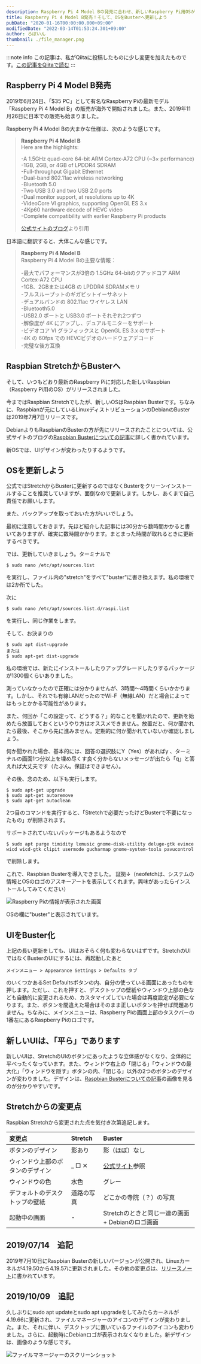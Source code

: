 ```yaml
---
description: Raspberry Pi 4 Model Bの発売に合わせ、新しいRaspberry Pi用OSがリリースされました。最新のOSに更新しましょう。
title: Raspberry Pi 4 Model B発売！そして、OSをBusterへ更新しよう
pubDate: "2020-01-16T00:00:00.000+09:00"
modifiedDate: "2022-03-14T01:53:24.301+09:00"
author: ろぼいん
thumbnail: ./file_manager.png
---
```


:::note info
この記事は、私がQiitaに投稿したものに少し変更を加えたものです。[この記事をQiitaで読む](https://qiita.com/Robot-Inventor/items/b565e323b94fc2985ec0)
:::

## Raspberry Pi 4 Model B発売

2019年6月24日、「$35 PC」として有名なRaspberry Piの最新モデル「Raspberry Pi 4 Model B」の販売が海外で開始されました。また、2019年11月26日に日本での販売も始まりました。

Raspberry Pi 4 Model Bの大まかな仕様は、次のような感じです。

<!-- 引用ブロックはMarkdownに変換したときに改行が入らなかったためHTMLを使用 -->

<blockquote>
    <p>
        <b>Raspberry Pi 4 Model B</b><br>
        Here are the highlights:
    </p>
    <p>
        -A 1.5GHz quad-core 64-bit ARM Cortex-A72 CPU (~3× performance)<br>
        -1GB, 2GB, or 4GB of LPDDR4 SDRAM<br>
        -Full-throughput Gigabit Ethernet<br>
        -Dual-band 802.11ac wireless networking<br>
        -Bluetooth 5.0<br>
        -Two USB 3.0 and two USB 2.0 ports<br>
        -Dual monitor support, at resolutions up to 4K<br>
        -VideoCore VI graphics, supporting OpenGL ES 3.x<br>
        -4Kp60 hardware decode of HEVC video<br>
        -Complete compatibility with earlier Raspberry Pi products
    </p>
    <p>
        <a href="https://www.raspberrypi.org/blog/raspberry-pi-4-on-sale-now-from-35/">公式サイトのブログ</a>より引用
    </p>
</blockquote>

日本語に翻訳すると、大体こんな感じです。

<blockquote>
    <p>
        <b>Raspberry Pi 4 Model B</b><br>
        Raspberry Pi 4 Model Bの主要な情報：
    </p>
    <p>
        -最大でパフォーマンスが3倍の 1.5GHz 64-bitのクアッドコア ARM Cortex-A72 CPU<br>
        -1GB、2GBまたは4GB の LPDDR4 SDRAMメモリ<br>
        -フルスループットのギガビットイーサネット<br>
        -デュアルバンドの 802.11ac ワイヤレス LAN<br>
        -Bluetooth5.0<br>
        -USB2.0 ポートと USB3.0 ポートそれぞれ2つずつ<br>
        -解像度が 4K にアップし、デュアルモニターをサポート<br>
        -ビデオコア VI グラフィックスと OpenGL ES 3.x のサポート<br>
        -4K の 60fps での HEVCビデオのハードウェアデコード<br>
        -完璧な後方互換
    </p>
</blockquote>

## Raspbian StretchからBusterへ

そして、いつもどおり最新のRaspberry Piに対応した新しいRaspbian（Raspberry Pi用のOS）がリリースされました。

今まではRaspbian Stretchでしたが、新しいOSはRaspbian Busterです。ちなみに、Raspbianが元にしているLinuxディストリビューションのDebianのBusterは2019年7月7日リリースです。

DebianよりもRaspbianのBusterの方が先にリリースされたことについては、公式サイトのブログの[Raspbian Busterについての記事](https://www.raspberrypi.org/blog/buster-the-new-version-of-raspbian/)に詳しく書かれています。

新OSでは、UIデザインが変わったりするようです。

## OSを更新しよう

公式ではStretchからBusterに更新するのではなくBusterをクリーンインストールすることを推奨していますが、面倒なので更新します。しかし、あくまで自己責任でお願いします。

また、バックアップを取っておいた方がいいでしょう。

最初に注意しておきます。先ほど紹介した記事には30分から数時間かかると書いてありますが、確実に数時間かかります。まとまった時間が取れるときに更新するべきです。

では、更新していきましょう。ターミナルで

```
$ sudo nano /etc/apt/sources.list
```

を実行し、ファイル内の"stretch"をすべて"buster"に書き換えます。私の環境では2か所でした。

次に

```
$ sudo nano /etc/apt/sources.list.d/raspi.list
```

を実行し、同じ作業をします。

そして、お決まりの

```
$ sudo apt dist-upgrade
または
$ sudo apt-get dist-upgrade
```

私の環境では、新たにインストールしたりアップグレードしたりするパッケージが1300個くらいありました。

測っていなかったので正確には分かりませんが、3時間〜4時間くらいかかります。しかし、それでも有線LANだったのでWi-F（無線LAN）だと場合によってはもっとかかる可能性があります。

また、何回か「この設定って、どうする？」的なことを聞かれたので、更新を始めたら放置しておくというやり方はオススメできません。放置だと、何か聞かれたら最後、そこから先に進みません。定期的に何か聞かれていないか確認しましょう。

何か聞かれた場合、基本的には、回答の選択肢にY（Yes）があればy 、ターミナルの画面1つ分以上を埋め尽くす良く分からないメッセージが出たら「q」と答えれば大丈夫です（たぶん。保証はできません）。

その後、念のため、以下も実行します。

```
$ sudo apt-get upgrade
$ sudo apt-get autoremove
$ sudo apt-get autoclean
```

2つ目のコマンドを実行すると、「Stretchで必要だったけどBusterで不要になったもの」が削除されます。

サポートされていないパッケージもあるようなので

```
$ sudo apt purge timidity lxmusic gnome-disk-utility deluge-gtk evince wicd wicd-gtk clipit usermode gucharmap gnome-system-tools pavucontrol
```

で削除します。

これで、Raspbian Busterを導入できました。
証拠↓（neofetchは、システムの情報とOSのロゴのアスキーアートを表示してくれます。興味があったらインストールしてみてください）

![Raspberry Piの情報が表示された画面](./terminal.png)

OSの欄に"buster"と表示されています。

## UIをBuster化

上記の長い更新をしても、UIはおそらく何も変わらないはずです。StretchのUIではなくBusterのUIにするには、再起動したあと

```
メインメニュー > Appearance Settings > Defaults タブ
```

のいくつかあるSet Defaultsボタンの内、自分の使っている画面にあったものを押します。ただし、これを押すと、デスクトップの壁紙やウィンドウ上部の色なども自動的に変更されるため、カスタマイズしていた場合は再度設定が必要になります。また、ボタンを間違えた場合はそのまま正しいボタンを押せば問題ありません。ちなみに、メインメニューは、Raspberry Piの画面上部のタスクバーの1番左にあるRaspberry Piのロゴです。

## 新しいUIは、「平ら」であります

新しいUIは、StretchのUIのボタンにあったような立体感がなくなり、全体的に平べったくなっています。また、ウィンドウ右上の「閉じる」「ウィンドウの最大化」「ウィンドウを隠す」ボタンの内、「閉じる」以外の2つのボタンのデザインが変わりました。デザインは、[Raspbian Busterについての記事](https://www.raspberrypi.org/blog/buster-the-new-version-of-raspbian/)の画像を見るのが分かりやすいです。

## Stretchからの変更点

Raspbian Stretchから変更された点を気付き次第追記します。

| 変更点                           | Stretch    | Buster                                                                                 |
| :------------------------------- | :--------- | :------------------------------------------------------------------------------------- |
| ボタンのデザイン                 | 影あり     | 影（ほぼ）なし                                                                         |
| ウィンドウ上部のボタンのデザイン | _ □ ✕      | [公式サイト](https://www.raspberrypi.org/blog/buster-the-new-version-of-raspbian/)参照 |
| ウィンドウの色                   | 水色       | グレー                                                                                 |
| デフォルトのデスクトップの壁紙   | 道路の写真 | どこかの寺院（？）の写真                                                               |
| 起動中の画面                     | -          | Stretchのときと同じ一連の画面 + Debianのロゴ画面                                       |

## 2019/07/14　追記

2019年7月10日にRaspbian Busterの新しいバージョンが公開され、Linuxカーネルが4.19.50から4.19.57に更新されました。その他の変更点は、[リリースノート](http://downloads.raspberrypi.org/raspbian/release_notes.txt)に書かれています。

## 2019/10/09　追記

久しぶりにsudo apt updateとsudo apt upgradeをしてみたらカーネルが4.19.66に更新され、ファイルマネージャーのアイコンのデザインが変わりました。また、それに伴い、デスクトップに置いているファイルのアイコンも変わりました。さらに、起動時にDebianロゴが表示されなくなりました。新デザインは、画像のような感じです。

![ファイルマネージャーのスクリーンショット](./file_manager.png)
